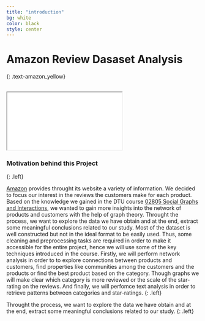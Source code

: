 ```yaml
---
title: "introduction"
bg: white
color: black
style: center
---
```

# **Amazon Review Dasaset Analysis**
{: .text-amazon_yellow}

<br>

<div class="icontain"><iframe src="//www.youtube.com/embed/jjW9it2lBFs"></iframe></div>


### **Motivation behind this Project**
{: .left}

[Amazon](http://www.amazon.com) provides throught its website a variety of information. We decided to focus our interest in the reviews the customers make for each product. Based on the knowledge we gained in the DTU course [02805 Social Graphs and Interactions](http://kurser.dtu.dk/course/02805), we wanted to gain more insights into
the network of products and customers with the help of graph theory. Throught the process, we want to explore the data we have obtain and at the end, extract some meaningful conclusions related to our study. Most of the dataset is well constructed but not in the ideal format to be easily used. Thus, some cleaning and preprocessing tasks are required in order to make it accessible for the entire project, hence we will use some of the key techniques introduced in the course. Firstly, we will perform network analysis in order to to explore connections between products and customers, find properties like communities among the customers and the products or find the best product based on the category. Though graphs we will make clear which category is more reviewed or the scale of the star-rating on the reviews. And finally, we will perfomce text analysis in order to retrieve patterns between categories and star-ratings.
{: .left}

Throught the process, we want to explore the data we have obtain and at the end, extract some meaningful conclusions related to our study.
{: .left}
